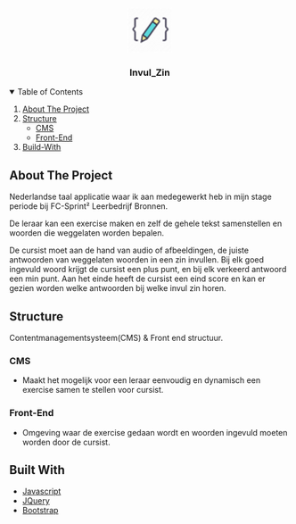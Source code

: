<!-- PROJECT LOGO -->
<br />
<p align="center">
  <a href="https://github.com/MarcoGDev/Invul_zin/">
    <img src="images/pencil.png" alt="Logo" width="80" height="80">
  </a>

  <h3 align="center">Invul_Zin</h3>


<!-- TABLE OF CONTENTS -->
<details open="open">
  <summary>Table of Contents</summary>
  <ol>
    <li><a href="#about-the-project">About The Project</a></li>
    <li>
      <a href="#Structure">Structure</a>
      <ul>
        <li><a href="#CMS">CMS</a></li>
        <li><a href="Front-End">Front-End</a></li>
      </ul>
    </li>
        <li><a href="#Build-With">Build-With</a></li>
  </ol>
</details>



<!-- ABOUT THE PROJECT -->
## About The Project
Nederlandse taal applicatie waar ik aan medegewerkt heb in mijn stage periode bij FC-Sprint² Leerbedrijf Bronnen.


De leraar kan een exercise maken en zelf de gehele tekst samenstellen en woorden die weggelaten worden bepalen.

De cursist moet aan de hand van audio of afbeeldingen, de juiste antwoorden van weggelaten woorden in een zin invullen. Bij elk goed ingevuld woord krijgt de cursist een plus punt, en bij elk verkeerd antwoord een min punt. Aan het einde heeft de cursist een eind score en kan er gezien worden welke antwoorden bij welke invul zin horen.


## Structure
Contentmanagementsysteem(CMS) & Front end structuur.

### CMS
- Maakt het mogelijk voor een leraar eenvoudig en dynamisch een exercise samen te stellen voor cursist.


### Front-End
- Omgeving waar de exercise gedaan wordt en woorden ingevuld moeten worden door de cursist.


## Built With
* [Javascript](https://www.javascript.com/)
* [JQuery](https://jquery.com)
* [Bootstrap](https://getbootstrap.com)
